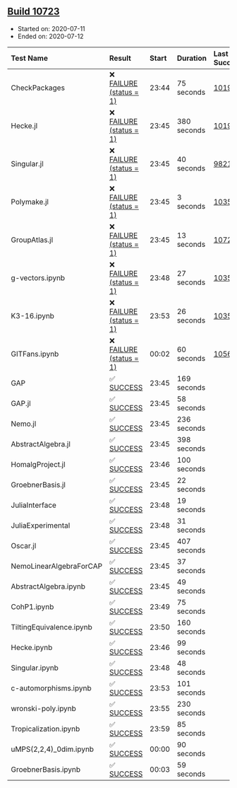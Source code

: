 ## [Build 10723](https://oscarci.mathematik.uni-kl.de/job/oscar/10723/)

* Started on: 2020-07-11
* Ended on: 2020-07-12

| Test Name    | Result | Start | Duration | Last Success | First Failure |
|:-------------|:-------|:------|:---------|:-------------|:--------------|
| CheckPackages | ❌ [FAILURE (status = 1)](https://oscarci.mathematik.uni-kl.de/job/oscar/10723/artifact/logs/build-10723/CheckPackages.log) | 23:44 | 75 seconds | [10197](https://oscarci.mathematik.uni-kl.de/job/oscar/10197/) | [10198](https://oscarci.mathematik.uni-kl.de/job/oscar/10198/) |
| Hecke.jl | ❌ [FAILURE (status = 1)](https://oscarci.mathematik.uni-kl.de/job/oscar/10723/artifact/logs/build-10723/Hecke.jl.log) | 23:45 | 380 seconds | [10197](https://oscarci.mathematik.uni-kl.de/job/oscar/10197/) | [10198](https://oscarci.mathematik.uni-kl.de/job/oscar/10198/) |
| Singular.jl | ❌ [FAILURE (status = 1)](https://oscarci.mathematik.uni-kl.de/job/oscar/10723/artifact/logs/build-10723/Singular.jl.log) | 23:45 | 40 seconds | [9821](https://oscarci.mathematik.uni-kl.de/job/oscar/9821/) | [9822](https://oscarci.mathematik.uni-kl.de/job/oscar/9822/) |
| Polymake.jl | ❌ [FAILURE (status = 1)](https://oscarci.mathematik.uni-kl.de/job/oscar/10723/artifact/logs/build-10723/Polymake.jl.log) | 23:45 | 3 seconds | [10356](https://oscarci.mathematik.uni-kl.de/job/oscar/10356/) | [10357](https://oscarci.mathematik.uni-kl.de/job/oscar/10357/) |
| GroupAtlas.jl | ❌ [FAILURE (status = 1)](https://oscarci.mathematik.uni-kl.de/job/oscar/10723/artifact/logs/build-10723/GroupAtlas.jl.log) | 23:45 | 13 seconds | [10722](https://oscarci.mathematik.uni-kl.de/job/oscar/10722/) | [10723](https://oscarci.mathematik.uni-kl.de/job/oscar/10723/) |
| g-vectors.ipynb | ❌ [FAILURE (status = 1)](https://oscarci.mathematik.uni-kl.de/job/oscar/10723/artifact/logs/build-10723/g-vectors.ipynb.log) | 23:48 | 27 seconds | [10356](https://oscarci.mathematik.uni-kl.de/job/oscar/10356/) | [10357](https://oscarci.mathematik.uni-kl.de/job/oscar/10357/) |
| K3-16.ipynb | ❌ [FAILURE (status = 1)](https://oscarci.mathematik.uni-kl.de/job/oscar/10723/artifact/logs/build-10723/K3-16.ipynb.log) | 23:53 | 26 seconds | [10356](https://oscarci.mathematik.uni-kl.de/job/oscar/10356/) | [10357](https://oscarci.mathematik.uni-kl.de/job/oscar/10357/) |
| GITFans.ipynb | ❌ [FAILURE (status = 1)](https://oscarci.mathematik.uni-kl.de/job/oscar/10723/artifact/logs/build-10723/GITFans.ipynb.log) | 00:02 | 60 seconds | [10566](https://oscarci.mathematik.uni-kl.de/job/oscar/10566/) | [10567](https://oscarci.mathematik.uni-kl.de/job/oscar/10567/) |
| GAP | ✅ [SUCCESS](https://oscarci.mathematik.uni-kl.de/job/oscar/10723/artifact/logs/build-10723/GAP.log) | 23:45 | 169 seconds |  |  |
| GAP.jl | ✅ [SUCCESS](https://oscarci.mathematik.uni-kl.de/job/oscar/10723/artifact/logs/build-10723/GAP.jl.log) | 23:45 | 58 seconds |  |  |
| Nemo.jl | ✅ [SUCCESS](https://oscarci.mathematik.uni-kl.de/job/oscar/10723/artifact/logs/build-10723/Nemo.jl.log) | 23:45 | 236 seconds |  |  |
| AbstractAlgebra.jl | ✅ [SUCCESS](https://oscarci.mathematik.uni-kl.de/job/oscar/10723/artifact/logs/build-10723/AbstractAlgebra.jl.log) | 23:45 | 398 seconds |  |  |
| HomalgProject.jl | ✅ [SUCCESS](https://oscarci.mathematik.uni-kl.de/job/oscar/10723/artifact/logs/build-10723/HomalgProject.jl.log) | 23:46 | 100 seconds |  |  |
| GroebnerBasis.jl | ✅ [SUCCESS](https://oscarci.mathematik.uni-kl.de/job/oscar/10723/artifact/logs/build-10723/GroebnerBasis.jl.log) | 23:45 | 22 seconds |  |  |
| JuliaInterface | ✅ [SUCCESS](https://oscarci.mathematik.uni-kl.de/job/oscar/10723/artifact/logs/build-10723/JuliaInterface.log) | 23:48 | 19 seconds |  |  |
| JuliaExperimental | ✅ [SUCCESS](https://oscarci.mathematik.uni-kl.de/job/oscar/10723/artifact/logs/build-10723/JuliaExperimental.log) | 23:48 | 31 seconds |  |  |
| Oscar.jl | ✅ [SUCCESS](https://oscarci.mathematik.uni-kl.de/job/oscar/10723/artifact/logs/build-10723/Oscar.jl.log) | 23:45 | 407 seconds |  |  |
| NemoLinearAlgebraForCAP | ✅ [SUCCESS](https://oscarci.mathematik.uni-kl.de/job/oscar/10723/artifact/logs/build-10723/NemoLinearAlgebraForCAP.log) | 23:45 | 37 seconds |  |  |
| AbstractAlgebra.ipynb | ✅ [SUCCESS](https://oscarci.mathematik.uni-kl.de/job/oscar/10723/artifact/logs/build-10723/AbstractAlgebra.ipynb.log) | 23:45 | 49 seconds |  |  |
| CohP1.ipynb | ✅ [SUCCESS](https://oscarci.mathematik.uni-kl.de/job/oscar/10723/artifact/logs/build-10723/CohP1.ipynb.log) | 23:49 | 75 seconds |  |  |
| TiltingEquivalence.ipynb | ✅ [SUCCESS](https://oscarci.mathematik.uni-kl.de/job/oscar/10723/artifact/logs/build-10723/TiltingEquivalence.ipynb.log) | 23:50 | 160 seconds |  |  |
| Hecke.ipynb | ✅ [SUCCESS](https://oscarci.mathematik.uni-kl.de/job/oscar/10723/artifact/logs/build-10723/Hecke.ipynb.log) | 23:46 | 99 seconds |  |  |
| Singular.ipynb | ✅ [SUCCESS](https://oscarci.mathematik.uni-kl.de/job/oscar/10723/artifact/logs/build-10723/Singular.ipynb.log) | 23:48 | 48 seconds |  |  |
| c-automorphisms.ipynb | ✅ [SUCCESS](https://oscarci.mathematik.uni-kl.de/job/oscar/10723/artifact/logs/build-10723/c-automorphisms.ipynb.log) | 23:53 | 101 seconds |  |  |
| wronski-poly.ipynb | ✅ [SUCCESS](https://oscarci.mathematik.uni-kl.de/job/oscar/10723/artifact/logs/build-10723/wronski-poly.ipynb.log) | 23:55 | 230 seconds |  |  |
| Tropicalization.ipynb | ✅ [SUCCESS](https://oscarci.mathematik.uni-kl.de/job/oscar/10723/artifact/logs/build-10723/Tropicalization.ipynb.log) | 23:59 | 85 seconds |  |  |
| uMPS(2,2,4)_0dim.ipynb | ✅ [SUCCESS](https://oscarci.mathematik.uni-kl.de/job/oscar/10723/artifact/logs/build-10723/uMPS-2-2-4-_0dim.ipynb.log) | 00:00 | 90 seconds |  |  |
| GroebnerBasis.ipynb | ✅ [SUCCESS](https://oscarci.mathematik.uni-kl.de/job/oscar/10723/artifact/logs/build-10723/GroebnerBasis.ipynb.log) | 00:03 | 59 seconds |  |  |
